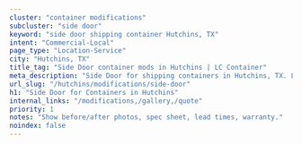 ```yaml
---
cluster: "container modifications"
subcluster: "side door"
keyword: "side door shipping container Hutchins, TX"
intent: "Commercial-Local"
page_type: "Location-Service"
city: "Hutchins, TX"
title_tag: "Side Door container mods in Hutchins | LC Container"
meta_description: "Side Door for shipping containers in Hutchins, TX. Local fabrication & pro install. LC Container — Since 2003. Get a quote."
url_slug: "/hutchins/modifications/side-door"
h1: "Side Door for Containers in Hutchins"
internal_links: "/modifications,/gallery,/quote"
priority: 1
notes: "Show before/after photos, spec sheet, lead times, warranty."
noindex: false
---
```


<!-- TODO: Add unique city/inventory copy, images, and internal links here. -->
